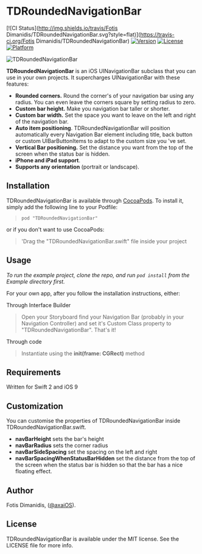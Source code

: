 # TDRoundedNavigationBar

[![CI Status](http://img.shields.io/travis/Fotis Dimanidis/TDRoundedNavigationBar.svg?style=flat)](https://travis-ci.org/Fotis Dimanidis/TDRoundedNavigationBar)
[![Version](https://img.shields.io/cocoapods/v/TDRoundedNavigationBar.svg?style=flat)](http://cocoapods.org/pods/TDRoundedNavigationBar)
[![License](https://img.shields.io/cocoapods/l/TDRoundedNavigationBar.svg?style=flat)](http://cocoapods.org/pods/TDRoundedNavigationBar)
[![Platform](https://img.shields.io/cocoapods/p/TDRoundedNavigationBar.svg?style=flat)](http://cocoapods.org/pods/TDRoundedNavigationBar)

![TDRoundedNavigationBar](https://github.com/Navideck/TDRoundedNavigationBar/raw/master/TDRoundedNavigationBar.gif)

**TDRoundedNavigationBar** is an iOS UINavigationBar subclass that you can use in your own projects. It supercharges UINavigationBar with these features:

- **Rounded corners.** Round the corner's of your navigation bar using any radius. You can even leave the corners square by setting radius to zero.
- **Custom bar height.** Make you navigation bar taller or shorter.
- **Custom bar width.** Set the space you want to leave on the left and right of the navigation bar.
- **Auto item positioning**. TDRoundedNavigationBar will position automatically every Navigation Bar element including title, back button or custom UIBarButtonItems to adapt to the custom size you 've set.
- **Vertical Bar positioning.** Set the distance you want from the top of the screen when the status bar is hidden.
- **iPhone and iPad support**.
- **Supports any orientation** (portrait or landscape).

## Installation

TDRoundedNavigationBar is available through [CocoaPods](http://cocoapods.org). To install
it, simply add the following line to your Podfile:

> ```pod "TDRoundedNavigationBar"```

or if you don't want to use CocoaPods:

> 'Drag the "TDRoundedNavigationBar.swift" file inside your project

## Usage

*To run the example project, clone the repo, and run `pod install` from the Example directory first.*

For your own app, after you follow the installation instructions, either:

Through Interface Builder
> Open your Storyboard find your Navigation Bar (probably in your Navigation Controller) and set it's Custom Class property to "TDRoundedNavigationBar". That's it!

Through code 
> Instantiate using the **init(frame: CGRect)** method

## Requirements
Written for Swift 2 and iOS 9

## Customization

You can customise the properties of TDRoundedNavigationBar inside TDRoundedNavigationBar.swift. 

- **navBarHeight** sets the bar's height
- **navBarRadius** sets the corner radius
- **navBarSideSpacing** set the spacing on the left and right
- **navBarSpacingWhenStatusBarHidden** set the distance from the top of the screen when the status bar is hidden so that the bar has a nice floating effect.

## Author

Fotis Dimanidis, ([@axaiOS](http://twitter.com/axaiOS)).

## License

TDRoundedNavigationBar is available under the MIT license. See the LICENSE file for more info.
